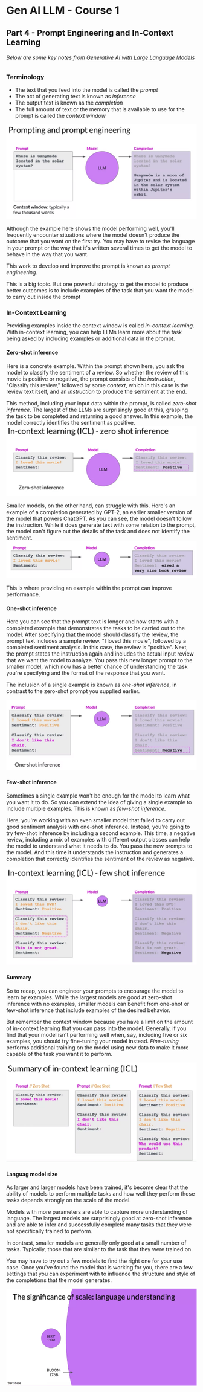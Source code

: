 # Gen AI LLM - Course 1
## Part 4 - Prompt Engineering and In-Context Learning

###### Below are some key notes from [Generative AI with Large Language Models](https://www.coursera.org/learn/generative-ai-with-llms)

### Terminology
 - The text that you feed into the model is called the *prompt*
 - The act of generating text is known as *inference*
 - The output text is known as the *completion* 
 - The full amount of text or the memory that is available to use for the prompt is called the *context window* 

![prompt_engineering_terminology](../../images/prompt_engineering_terminology.png)

Although the example here shows the model performing well, you'll frequently encounter situations where the model doesn't produce the outcome that you want on the first try. You may have to revise the language in your prompt or the way that it's written several times to get the model to behave in the way that you want. 

This work to develop and improve the prompt is known as *prompt engineering*. 

This is a big topic. But one powerful strategy to get the model to produce better outcomes is to include examples of the task that you want the model to carry out inside the prompt


### In-Context Learning
Providing examples inside the context window is called *in-context learning*. 
With in-context learning, you can help LLMs learn more about the task being asked by including examples or additional data in the prompt. 

#### Zero-shot inference
Here is a concrete example. Within the prompt shown here, you ask the model to classify the sentiment of a review. So whether the review of this movie is positive or negative, the prompt consists of the *instruction*, "Classify this review," followed by some *context*, which in this case is the review text itself, and an *instruction* to produce the sentiment at the end. 

This method, including your input data within the prompt, is called *zero-shot inference*. The largest of the LLMs are surprisingly good at this, grasping the task to be completed and returning a good answer. In this example, the model correctly identifies the sentiment as positive. 
![icl_zero_shot_inference](../../images/icl_zero_shot_inference.png)

Smaller models, on the other hand, can struggle with this. Here's an example of a completion generated by GPT-2, an earlier smaller version of the model that powers ChatGPT. As you can see, the model doesn't follow the instruction. While it does generate text with some relation to the prompt, the model can't figure out the details of the task and does not identify the sentiment.
![icl_zero_shot_inference_gpt2](../../images/icl_zero_shot_inference_gpt2.png)


This is where providing an example within the prompt can improve performance.

#### One-shot inference
Here you can see that the prompt text is longer and now starts with a completed example that demonstrates the tasks to be carried out to the model. After specifying that the model should classify the review, the prompt text includes a sample review. "I loved this movie", followed by a completed sentiment analysis. In this case, the review is "positive". 
Next, the prompt states the instruction again and includes the actual input review that we want the model to analyze. You pass this new longer prompt to the smaller model, which now has a better chance of understanding the task you're specifying and the format of the response that you want. 

The inclusion of a single example is known as *one-shot inference*, in contrast to the zero-shot prompt you supplied earlier. 

![icl_one_shot_inference](../../images/icl_one_shot_inference.png)

#### Few-shot inference
Sometimes a single example won't be enough for the model to learn what you want it to do. So you can extend the idea of giving a single example to include multiple examples. This is known as *few-shot inference*. 

Here, you're working with an even smaller model that failed to carry out good sentiment analysis with one-shot inference. Instead, you're going to try few-shot inference by including a second example. This time, a negative review, including a mix of examples with different output classes can help the model to understand what it needs to do. You pass the new prompts to the model. And this time it understands the instruction and generates a completion that correctly identifies the sentiment of the review as negative. 

![icl_few_shot_inference](../../images/icl_few_shot_inference.png)


#### Summary
So to recap, you can engineer your prompts to encourage the model to learn by examples. While the largest models are good at zero-shot inference with no examples, smaller models can benefit from one-shot or few-shot inference that include examples of the desired behavior. 

But remember the context window because you have a limit on the amount of in-context learning that you can pass into the model. Generally, if you find that your model isn't performing well when, say, including five or six examples, you should try fine-tuning your model instead. *Fine-tuning* performs additional training on the model using new data to make it more capable of the task you want it to perform.

![in-context_learning_summary](../../images/in-context_learning_summary.png)

#### Languag model size
As larger and larger models have been trained, it's become clear that the ability of models to perform multiple tasks and how well they perform those tasks depends strongly on the scale of the model. 

Models with more parameters are able to capture more understanding of language. The largest models are surprisingly good at zero-shot inference and are able to infer and successfully complete many tasks that they were not specifically trained to perform. 

In contrast, smaller models are generally only good at a small number of tasks. Typically, those that are similar to the task that they were trained on. 

You may have to try out a few models to find the right one for your use case. Once you've found the model that is working for you, there are a few settings that you can experiment with to influence the structure and style of the completions that the model generates.

![bert_bloom_llm_scale](../../images/bert_bloom_llm_scale.png)
